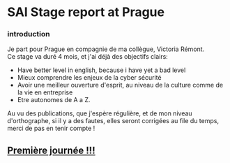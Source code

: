 # SAI Stage report at Prague
### introduction
Je part pour Prague en compagnie de ma collègue, Victoria Rémont.  
Ce stage va duré 4 mois, et j'ai déjà des objectifs clairs: 
- Have better level in english, because i have yet a bad level 
- Mieux comprendre les enjeux de la cyber sécurité
- Avoir une meilleur ouverture d'esprit, au niveau de la culture comme de la vie en entreprise
- Etre autonomes de A a Z.

Au vu des publications, que j'espère régulière, et de mon niveau d'orthographe, si il y a des fautes, elles seront corrigées au file du temps, merci de pas en tenir compte !

## [Première journée !!!](june/03.md)